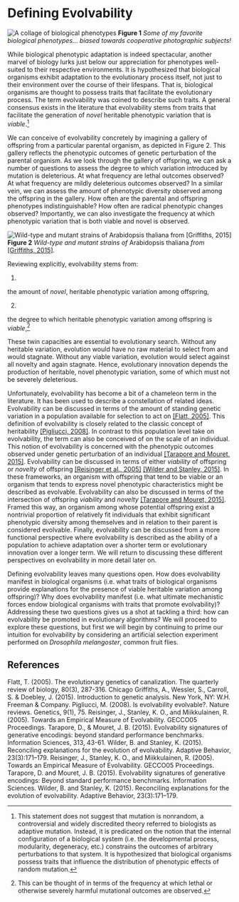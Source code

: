 
Defining Evolvability
=====================

![A collage of biological phenotypes](http://devosoft.org/wp-content/uploads/2017/10/phenotype-collage.jpg)
**Figure 1** *Some of my favorite biological phenotypes... biased towards cooperative photographic subjects!*

While biological phenotypic adaptation is indeed spectacular, another marvel of biology lurks just below our appreciation for phenotypes well-suited to their respective environments.
It is hypothesized that biological organisms exhibit adaptation to the evolutionary process itself, not just to their environment over the course of their lifespans.
That is, biological organisms are thought to possess traits that facilitate the evolutionary process.
The term evolvability was coined to describe such traits.
A general consensus exists in the literature that evolvability stems from traits that facilitate the generation of *novel* heritable phenotypic variation that is *viable*.[^1]

We can conceive of evolvability concretely by imagining a gallery of offspring from a particular parental organism, as depicted in Figure 2.
This gallery reflects the phenotypic outcomes of genetic perturbation of the parental organism.
As we look through the gallery of offspring, we can ask a number of questions to assess the degree to which variation introduced by mutation is deleterious.
At what frequency are lethal outcomes observed?
At what frequency are mildly deleterious outcomes observed?
In a similar vein, we can assess the amount of phenotypic diversity observed among the offspring in the gallery.
How often are the parental and offspring phenotypes indistinguishable?
How often are radical phenotypic changes observed?
Importantly, we can also investigate the frequency at which phenotypic variation that is both viable and novel is observed.

![Wild-type and mutant strains of *Arabidopsis thaliana* from [Griffiths, 2015] ](http://devosoft.org/wp-content/uploads/2017/08/arabidopsis_mutations.png)
**Figure 2** *Wild-type and mutant strains of* Arabidopsis thaliana *from* [[Griffiths, 2015]](#Griffiths2015IntroductionAnalysis).

Reviewing explicitly, evolvability stems from:

1.
 the amount of *novel*, heritable phenotypic variation among offspring,

2.
 the degree to which heritable phenotypic variation among offspring is *viable*,[^2]

These twin capacities are essential to evolutionary search.
Without any heritable variation, evolution would have no raw material to select from and would stagnate.
Without any viable variation, evolution would select against all novelty and again stagnate.
Hence, evolutionary innovation depends the production of heritable, novel phenotypic variation, some of which must not be severely deleterious.

Unfortunately, evolvability has become a bit of a chameleon term in the literature.
It has been used to describe a constellation of related ideas.
Evolvability can be discussed in terms of the amount of standing genetic variation in a population available for selection to act on
[[Flatt, 2005]](#Flatt2005TheCanalization).
This definition of evolvability is closely related to the classic concept of heritability [[Pigliucci, 2008]](#Pigliucci2008IsEvolvable).
In contrast to this population level take on evolvability, the term can also be conceived of on the scale of an individual.
This notion of evolvability is concerned with the phenotypic outcomes observed under genetic perturbation of an individual
[[Tarapore and Mouret, 2015]](#Tarapore2015EvolvabilityBenchmarks).
Evolvability can be discussed in terms of either *viability* of offspring or *novelty* of offspring [[Reisinger et al., 2005]](#Reisinger2005TowardsEvolvability) [[Wilder and Stanley, 2015]](#Wilder2015ReconcilingEvolvability).
In these frameworks, an organism with offspring that tend to be viable or an organism that tends to express novel phenotypic characteristics might be described as evolvable.
Evolvability can also be discussed in terms of the intersection of offspring *viability* and *novelty* [[Tarapore and Mouret, 2015]](#Tarapore2015EvolvabilityBenchmarks).
Framed this way, an organism among whose potential offspring exist a nontrivial proportion of relatively fit individuals that exhibit significant phenotypic diversity among themselves and in relation to their parent is considered evolvable.
Finally, evolvability can be discussed from a more functional perspective where evolvability is described as the ability of a population to achieve adaptation over a shorter term or evolutionary innovation over a longer term.
We will return to discussing these different perspectives on evolvability in more detail later on.

Defining evolvability leaves many questions open.
How does evolvability manifest in biological organisms (i.e.
what traits of biological organisms provide explanations for the presence of viable heritable variation among offspring)?
Why does evolvability manifest (i.e. what ultimate mechanistic forces endow biological organisms with traits that promote evolvability)?
Addressing these two questions gives us a shot at tackling a third: how can evolvability be promoted in evolutionary algorithms?
We will proceed to explore these questions, but first we will begin by continuing to prime our intuition for evolvability by considering an artificial selection experiment performed on *Drosophila melangoster*, common fruit flies.

[^1]: This statement does not suggest that mutation is nonrandom, a controversial and widely discredited theory referred to biologists as adaptive mutation.
Instead, it is predicated on the notion that the internal configuration of a biological system (i.e. the developmental process, modularity, degeneracy, etc.) constrains the outcomes of arbitrary perturbations to that system.
It is hypothesized that biological organisms possess traits that influence the distribution of phenotypic effects of random mutation.

[^2]: This can be thought of in terms of the frequency at which lethal or otherwise severely harmful mutational outcomes are observed.

References
----------
<a name="Flatt2005TheCanalization">
Flatt, T. (2005). The evolutionary genetics of canalization. The quarterly review of biology, 80(3), 287-316.
Chicago
</a>

<a name="Griffiths2015IntroductionAnalysis">
Griffiths, A., Wessler, S., Carroll, S. & Doebley, J. (2015). Introduction to genetic analysis. New York, NY: W.H. Freeman & Company.
</a>

<a name="Pigliucci2008IsEvolvable">
Pigliucci, M. (2008). Is evolvability evolvable?. Nature reviews. Genetics, 9(1), 75.
</a>

<a name="Reisinger2005TowardsEvolvability">
Reisinger, J., Stanley, K. O., and Miikkulainen, R. (2005). Towards an Empirical
Measure of Evolvability. GECCO05 Proceedings.
</a>

<a name="Tarapore2015EvolvabilityBenchmarks">
Tarapore, D., & Mouret, J. B. (2015). Evolvability signatures of generative encodings: beyond standard performance benchmarks. Information Sciences, 313, 43-61.
</a>

<a name="Wilder2015ReconcilingEvolvability">
Wilder, B. and Stanley, K. (2015). Reconciling explanations for the evolution of
evolvability. Adaptive Behavior, 23(3):171–179.
</a>

<a name="Reisinger2005TowardsEvolvability">
Reisinger, J., Stanley, K. O., and Miikkulainen, R. (2005). Towards an Empirical
Measure of Evolvability. GECCO05 Proceedings.
</a>

<a name="Tarapore2015EvolvabilityBenchmarks">
Tarapore, D. and Mouret, J. B. (2015). Evolvability signatures of generative encodings: Beyond standard performance benchmarks. Information Sciences.
</a>

<a name="Wilder2015ReconcilingEvolvability">
Wilder, B. and Stanley, K. (2015). Reconciling explanations for the evolution of
evolvability. Adaptive Behavior, 23(3):171–179.
</a>
